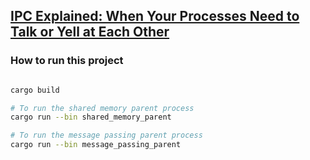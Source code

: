
## [IPC Explained: When Your Processes Need to Talk or Yell at Each Other](https://medium.com/@lordmoma/ipc-explained-when-your-processes-need-to-talk-or-yell-at-each-other-9ca29a515e99)

### How to run this project

```bash

cargo build

# To run the shared memory parent process
cargo run --bin shared_memory_parent

# To run the message passing parent process
cargo run --bin message_passing_parent

```
